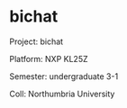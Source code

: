 # bichat
Project: bichat

Platform: NXP KL25Z

Semester: undergraduate 3-1

Coll: Northumbria University

